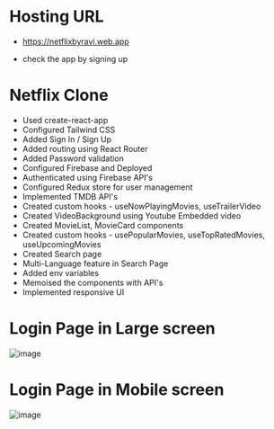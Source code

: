 # Hosting URL

- https://netflixbyravi.web.app

- check the app by signing up

# Netflix Clone

- Used create-react-app
- Configured Tailwind CSS
- Added Sign In / Sign Up
- Added routing using React Router
- Added Password validation
- Configured Firebase and Deployed
- Authenticated using Firebase API's
- Configured Redux store for user management
- Implemented TMDB API's
- Created custom hooks - useNowPlayingMovies, useTrailerVideo
- Created VideoBackground using Youtube Embedded video
- Created MovieList, MovieCard components
- Created custom hooks - usePopularMovies, useTopRatedMovies, useUpcomingMovies
- Created Search page
- Multi-Language feature in Search Page
- Added env variables
- Memoised the components with API's
- Implemented responsive UI

# Login Page in Large screen

![image](https://github.com/rokkrav/netflix-clone/assets/59721556/2c98fa0c-1391-48e9-a716-4da3831d8e30)

# Login Page in Mobile screen

![image](https://github.com/rokkrav/netflix-clone/assets/59721556/3db10f7d-5466-4f07-9db7-b331d487c283)
